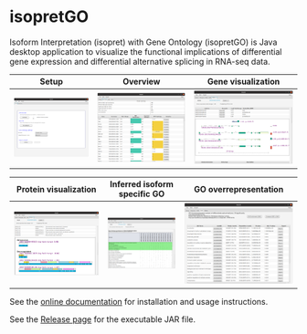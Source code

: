 # isopretGO

Isoform Interpretation (isopret) with Gene Ontology (isopretGO) is Java desktop application to 
visualize the functional implications of differential gene expression and differential alternative splicing
in RNA-seq data. 


|            Setup            | Overview | Gene visualization |
|:---------------------------:|:-------------------------:|:-------------------------:|
|  ![](docs/img/isopret1.png) | ![](docs/img/isopret3.png) | ![](docs/img/isopret4.png) |

|    Protein visualization    | Inferred isoform specific GO | GO overrepresentation |
|:---------------------------:|:----------------------------:|:-------------------------:|
|  ![](docs/img/isopret5.png) |  ![](docs/img/isopret6.png)  | ![](docs/img/isopret7.png) |



See the [online documentation](https://thejacksonlaboratory.github.io/isopretGO/) for installation and usage instructions.

See the [Release page](https://github.com/TheJacksonLaboratory/isopretGO/releases) for the executable JAR file.








